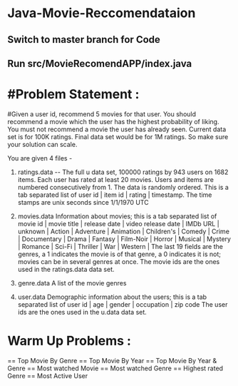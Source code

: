 # Java-Movie-Reccomendataion

## Switch to master branch for Code

## Run src/MovieRecomendAPP/index.java

#Problem Statement :
============ 
#Given a user id, recommend 5 movies for that user. You should recommend a movie which the user has the highest probability of liking. You must not recommend a movie the user has already seen. Current data set is for 100K ratings. Final data set would be for 1M ratings. So make sure your solution can scale.

You are given 4 files - 
1) ratings.data -- The full u data set, 100000 ratings by 943 users on 1682 items.
       Each user has rated at least 20 movies. Users and items are
       numbered consecutively from 1. The data is randomly
       ordered. This is a tab separated list of 
     user id | item id | rating | timestamp. 
       The time stamps are unix seconds since 1/1/1970 UTC  
 
2) movies.data Information about movies; this is a tab separated
       list of
       movie id | movie title | release date | video release date |
       IMDb URL | unknown | Action | Adventure | Animation |
       Children's | Comedy | Crime | Documentary | Drama | Fantasy |
       Film-Noir | Horror | Musical | Mystery | Romance | Sci-Fi |
       Thriller | War | Western |
       The last 19 fields are the genres, a 1 indicates the movie
       is of that genre, a 0 indicates it is not; movies can be in
       several genres at once.
       The movie ids are the ones used in the ratings.data data set.
 
3) genre.data A list of the movie genres
 
 
 
4) user.data Demographic information about the users; this is a tab
       separated list of
       user id | age | gender | occupation | zip code
       The user ids are the ones used in the u.data data set.
 
 
 
Warm Up Problems : 
============
== Top Movie By Genre
== Top Movie By Year
== Top Movie By Year & Genre
== Most watched Movie
== Most watched Genre
== Highest rated Genre
== Most Active User
 

